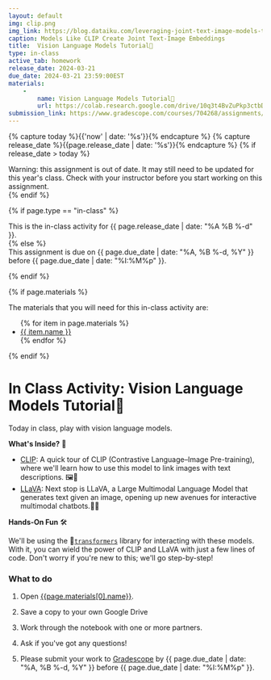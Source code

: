 ```yaml
---
layout: default
img: clip.png
img_link: https://blog.dataiku.com/leveraging-joint-text-image-models-to-search-and-classify-images
caption: Models Like CLIP Create Joint Text-Image Embeddings
title:  Vision Language Models Tutorial🚀
type: in-class
active_tab: homework
release_date: 2024-03-21
due_date: 2024-03-21 23:59:00EST
materials:
    - 
        name: Vision Language Models Tutorial🚀
        url: https://colab.research.google.com/drive/10q3t4BvZuPkp3ctbDejuictJosJraz97?usp=sharing
submission_link: https://www.gradescope.com/courses/704268/assignments/4259379/
---
```


<!-- Check whether the assignment is ready to release -->
{% capture today %}{{'now' | date: '%s'}}{% endcapture %}
{% capture release_date %}{{page.release_date | date: '%s'}}{% endcapture %}
{% if release_date > today %} 
<div class="alert alert-danger">
Warning: this assignment is out of date.  It may still need to be updated for this year's class.  Check with your instructor before you start working on this assignment.
</div>
{% endif %}
<!-- End of check whether the assignment is up to date -->



{% if page.type == "in-class" %}
<!-- In class activity -->
<div class="alert alert-info">
This is the in-class activity for {{ page.release_date | date: "%A %B %-d" }}.
</div>
{% else %}
<!-- Homework assignment -->
<div class="alert alert-info">
This assignment is due on {{ page.due_date | date: "%A, %B %-d, %Y" }} before {{ page.due_date | date: "%I:%M%p" }}. 
</div>

{% endif %}

{% if page.materials %}
<div class="alert alert-info">
The materials that you will need for this in-class activity are:
<ul>
{% for item in page.materials %}
<li><a href="{{item.url}}">{{ item.name }}</a></li>
{% endfor %}
</ul>
</div>
{% endif %}



In Class Activity: Vision Language Models Tutorial🚀
=============================================================

Today in class, play with vision language models.


**What's Inside?** 🧳
* [CLIP](https://arxiv.org/pdf/2103.00020.pdf): A quick tour of CLIP (Contrastive Language–Image Pre-training), where we'll learn how to use this model to link images with text descriptions. 🖼️💬
* [LLaVA](https://llava-vl.github.io/): Next stop is LLaVA, a Large Multimodal Language Model that generates text given an image, opening up new avenues for interactive multimodal chatbots.🤖💬

**Hands-On Fun** 🛠️

We'll be using the 🤗[`transformers`](https://huggingface.co/docs/transformers/en/index) library for interacting with these models. With it, you can wield the power of CLIP and LLaVA with just a few lines of code. Don't worry if you're new to this; we'll go step-by-step!


### What to do 

1. Open [{{page.materials[0].name}}]({{page.materials[0].url}}).
2. Save a copy to your own Google Drive 
3. Work through the notebook with one or more partners.
4. Ask if you've got any questions!


4. Please submit your work to [Gradescope]({{page.submission_link}}) by {{ page.due_date | date: "%A, %B %-d, %Y" }} before {{ page.due_date | date: "%I:%M%p" }}. 


